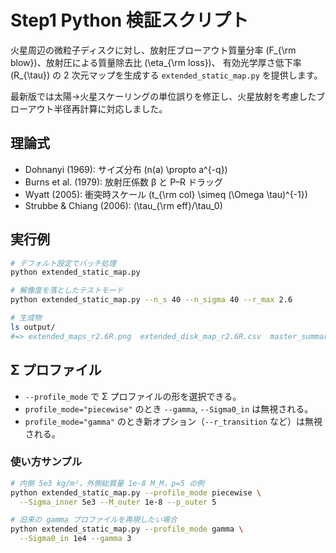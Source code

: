 # Step1 Python 検証スクリプト

火星周辺の微粒子ディスクに対し、放射圧ブローアウト質量分率
\(F_{\rm blow}\)、放射圧による質量除去比 \(\eta_{\rm loss}\)、
有効光学厚さ低下率 \(R_{\tau}\) の 2 次元マップを生成する
`extended_static_map.py` を提供します。

最新版では太陽→火星スケーリングの単位誤りを修正し、火星放射を考慮したブローアウト半径再計算に対応しました。

## 理論式

* Dohnanyi (1969): サイズ分布 \(n(a) \propto a^{-q}\)
* Burns et al. (1979): 放射圧係数 β と P–R ドラッグ
* Wyatt (2005): 衝突時スケール \(t_{\rm col} \simeq (\Omega \tau)^{-1}\)
* Strubbe & Chiang (2006): \(\tau_{\rm eff}/\tau_0\)

## 実行例

```bash
# デフォルト設定でバッチ処理
python extended_static_map.py

# 解像度を落としたテストモード
python extended_static_map.py --n_s 40 --n_sigma 40 --r_max 2.6

# 生成物
ls output/
#=> extended_maps_r2.6R.png  extended_disk_map_r2.6R.csv  master_summary.csv
```

## Σ プロファイル

- `--profile_mode` で Σ プロファイルの形を選択できる。
- `profile_mode="piecewise"` のとき `--gamma`, `--Sigma0_in` は無視される。
- `profile_mode="gamma"` のとき新オプション（`--r_transition` など）は無視される。

### 使い方サンプル

```bash
# 内側 5e3 kg/m²，外側総質量 1e-8 M_M，p=5 の例
python extended_static_map.py --profile_mode piecewise \
  --Sigma_inner 5e3 --M_outer 1e-8 --p_outer 5

# 旧来の gamma プロファイルを再現したい場合
python extended_static_map.py --profile_mode gamma \
  --Sigma0_in 1e4 --gamma 3
```

